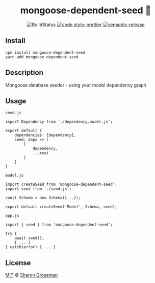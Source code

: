 <div align="center">

# mongoose-dependent-seed :seedling: 
![BuildStatus](https://travis-ci.org/SharonGrossman/mongoose-dependent-seed.svg?branch=master) [![code style: prettier](https://img.shields.io/badge/code_style-prettier-ff69b4.svg?style=flat-square)](https://github.com/prettier/prettier) [![semantic-release](https://img.shields.io/badge/%20%20%F0%9F%93%A6%F0%9F%9A%80-semantic--release-e10079.svg)](https://github.com/semantic-release/semantic-release)

</div>

## Install
```
npm install mongoose-dependent-seed
yarn add mongoose-dependent-seed
```

## Description
Mongoose database seeder - using your model dependency graph

## Usage

`seed.js`
```
import Dependency from './dependency.model.js';

export default {
    dependencies: [Dependency],
    seed: deps => [
        {
            dependency,
            ...rest
        }
    ]
}
```

`model.js`
```
import createSeed from 'mongoose-dependent-seed';
import seed from './seed.js';

const Schema = new Schema({...});

export default createSeed('Model', Schema, seed);
```

`app.js`
```
import { seed } from 'mongoose-dependent-seed';

try {
    await seed();
    { ... }
} catch(error) { ... }
```
## License

[MIT](LICENSE) © [Sharon Grossman](https://github.com/sharongrossman)
